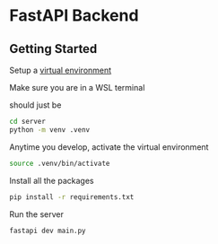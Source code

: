 # FastAPI Backend

## Getting Started

Setup a [virtual environment](https://fastapi.tiangolo.com/virtual-environments/#create-a-virtual-environment)

Make sure you are in a WSL terminal

should just be
```bash
cd server
python -m venv .venv
```

Anytime you develop, activate the virtual environment
```bash
source .venv/bin/activate
```
Install all the packages
```bash
pip install -r requirements.txt
```
Run the server
```bash
fastapi dev main.py
```